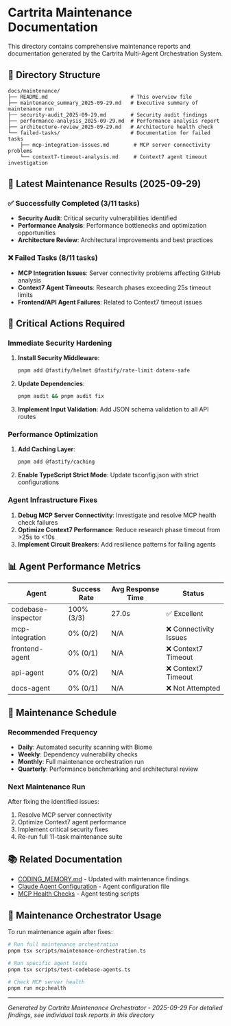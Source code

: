 # Cartrita Maintenance Documentation

This directory contains comprehensive maintenance reports and documentation generated by the Cartrita Multi-Agent Orchestration System.

## 📁 Directory Structure

```
docs/maintenance/
├── README.md                           # This overview file
├── maintenance_summary_2025-09-29.md   # Executive summary of maintenance run
├── security-audit_2025-09-29.md        # Security audit findings
├── performance-analysis_2025-09-29.md  # Performance analysis report
├── architecture-review_2025-09-29.md   # Architecture health check
└── failed-tasks/                       # Documentation for failed tasks
    ├── mcp-integration-issues.md        # MCP server connectivity problems
    └── context7-timeout-analysis.md     # Context7 agent timeout investigation
```

## 🎯 Latest Maintenance Results (2025-09-29)

### ✅ Successfully Completed (3/11 tasks)
- **Security Audit**: Critical security vulnerabilities identified
- **Performance Analysis**: Performance bottlenecks and optimization opportunities
- **Architecture Review**: Architectural improvements and best practices

### ❌ Failed Tasks (8/11 tasks)
- **MCP Integration Issues**: Server connectivity problems affecting GitHub analysis
- **Context7 Agent Timeouts**: Research phases exceeding 25s timeout limits
- **Frontend/API Agent Failures**: Related to Context7 timeout issues

## 🚨 Critical Actions Required

### Immediate Security Hardening
1. **Install Security Middleware**:
   ```bash
   pnpm add @fastify/helmet @fastify/rate-limit dotenv-safe
   ```

2. **Update Dependencies**:
   ```bash
   pnpm audit && pnpm audit fix
   ```

3. **Implement Input Validation**: Add JSON schema validation to all API routes

### Performance Optimization
1. **Add Caching Layer**:
   ```bash
   pnpm add @fastify/caching
   ```

2. **Enable TypeScript Strict Mode**: Update tsconfig.json with strict configurations

### Agent Infrastructure Fixes
1. **Debug MCP Server Connectivity**: Investigate and resolve MCP health check failures
2. **Optimize Context7 Performance**: Reduce research phase timeout from >25s to <10s
3. **Implement Circuit Breakers**: Add resilience patterns for failing agents

## 📊 Agent Performance Metrics

| Agent | Success Rate | Avg Response Time | Status |
|-------|-------------|------------------|---------|
| codebase-inspector | 100% (3/3) | 27.0s | ✅ Excellent |
| mcp-integration | 0% (0/2) | N/A | ❌ Connectivity Issues |
| frontend-agent | 0% (0/1) | N/A | ❌ Context7 Timeout |
| api-agent | 0% (0/2) | N/A | ❌ Context7 Timeout |
| docs-agent | 0% (0/1) | N/A | ❌ Not Attempted |

## 🔄 Maintenance Schedule

### Recommended Frequency
- **Daily**: Automated security scanning with Biome
- **Weekly**: Dependency vulnerability checks
- **Monthly**: Full maintenance orchestration run
- **Quarterly**: Performance benchmarking and architectural review

### Next Maintenance Run
After fixing the identified issues:
1. Resolve MCP server connectivity
2. Optimize Context7 agent performance
3. Implement critical security fixes
4. Re-run full 11-task maintenance suite

## 📚 Related Documentation

- [CODING_MEMORY.md](../../CODING_MEMORY.md) - Updated with maintenance findings
- [Claude Agent Configuration](../../claude-agents.config.json) - Agent configuration file
- [MCP Health Checks](../../scripts/test-codebase-agents.ts) - Agent testing scripts

## 🤖 Maintenance Orchestrator Usage

To run maintenance again after fixes:

```bash
# Run full maintenance orchestration
pnpm tsx scripts/maintenance-orchestration.ts

# Run specific agent tests
pnpm tsx scripts/test-codebase-agents.ts

# Check MCP server health
pnpm run mcp:health
```

---

*Generated by Cartrita Maintenance Orchestrator - 2025-09-29*
*For detailed findings, see individual task reports in this directory*